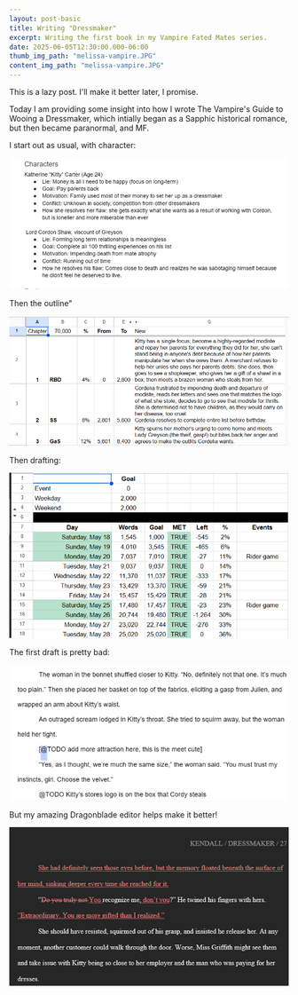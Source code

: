 ```yaml
---
layout: post-basic
title: Writing "Dressmaker"
excerpt: Writing the first book in my Vampire Fated Mates series.
date: 2025-06-05T12:30:00.000-06:00
thumb_img_path: "melissa-vampire.JPG"
content_img_path: "melissa-vampire.JPG"
---
```


This is a lazy post. I'll make it better later, I promise.

Today I am providing some insight into how I wrote The Vampire's Guide to Wooing a Dressmaker, which intially began as a Sapphic historical romance, but then became paranormal, and MF.

I start out as usual, with character:

![](/images/dressmaker-0.png)

Then the outline"

![](/images/dressmaker-1.png)

Then drafting:

![](/images/dressmaker-2.png)

The first draft is pretty bad:

![](/images/dressmaker-3.png)

But my amazing Dragonblade editor helps make it better!

![](/images/dressmaker-4.png)

